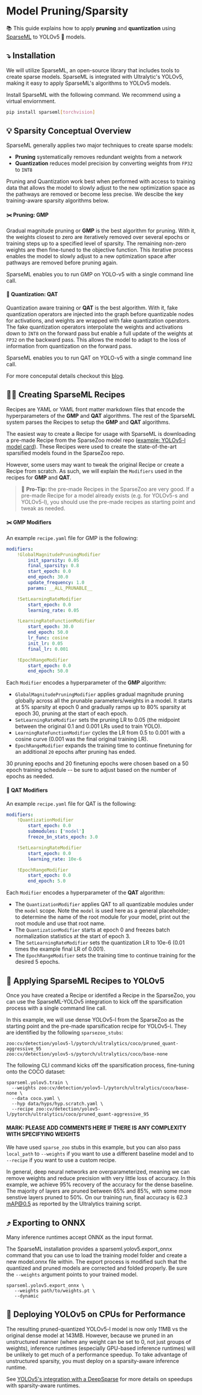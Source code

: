 # Model Pruning/Sparsity

:books: This guide explains how to apply **pruning** and **quantization** using [SparseML](https://github.com/neuralmagic/sparseml) to YOLOv5 :rocket: models.

## :arrow_heading_down: Installation

We will utilize SparseML, an open-source library that includes tools to create sparse models. SparseML is integrated with
Ultralytic's YOLOv5, making it easy to apply SparseML's algorithms to YOLOv5 models.

Install SparseML with the following command. We recommend using a virtual enviornment.
```bash
pip install sparseml[torchvision]
```

## 💡 Sparsity Conceptual Overview

SparseML generally applies two major techniques to create sparse models:
- **Pruning** systematically removes redundant weights from a network
- **Quantization** reduces model precision by converting weights from `FP32` to `INT8`

Pruning and Quantization work best when performed with access to training data that
allows the model to slowly adjust to the new optimization space as the pathways are removed or
become less precise. We descibe the key training-aware sparsity algorithms below. 

#### :scissors: Pruning: GMP

Gradual magnitude pruning or **GMP** is the best algorithm for pruning. With it, 
the weights closest to zero are iteratively removed over several epochs or training steps up to a specified level of sparsity. 
The remaining non-zero weights are then fine-tuned to the objective function. This iterative process enables 
the model to slowly adjust to a new optimization space after pathways are removed before pruning again.

SparseML enables you to run GMP on YOLO-v5 with a single command line call.

#### :black_square_button: Quantization: QAT

Quantization aware training or **QAT** is the best algorithm. With it, fake quantization 
operators are injected into the graph before quantizable nodes for activations, and weights 
are wrapped with fake quantization operators. The fake quantization operators interpolate 
the weights and activations down to `INT8` on the forward pass but enable a full update of 
the weights at `FP32` on the backward pass. This allows the model to adapt to the loss of 
information from quantization on the forward pass. 

SparseML enables you to run QAT on YOLO-v5 with a single command line call.

For more conceputal details checkout this [blog](https://neuralmagic.com/blog/pruning-overview/).

## :cook: Creating SparseML Recipes

Recipes are YAML or YAML front matter markdown files that encode the hyperparameters of the **GMP** 
and **QAT** algorithms. The rest of the SparseML system parses the Recipes to setup the **GMP** and 
**QAT** algorithms.

The easiest way to create a Recipe for usage with SparseML is downloading a pre-made Recipe
from the SparseZoo model repo ([example: YOLOv5-l model card](https://sparsezoo.neuralmagic.com/models/cv%2Fdetection%2Fyolov5-l%2Fpytorch%2Fultralytics%2Fcoco%2Fpruned_quant-aggressive_95)). 
These Recipes were used to create the state-of-the-art sparsified models found in the SparseZoo repo.

However, some users may want to tweak the original Recipe or create a Recipe from scratch. 
As such, we will explain the `Modifiers` used in the recipes for **GMP** and **QAT**.

>:rotating_light: **Pro-Tip:** the pre-made Recipes in the SparseZoo are very good. If a pre-made Recipe
>for a model already exists (e.g. for YOLOv5-s and YOLOv5-l), you should use the pre-made recipes as starting point
>and tweak as needed.

#### :scissors: GMP Modifiers

An example `recipe.yaml` file for GMP is the following:

```yaml
modifiers:
    !GlobalMagnitudePruningModifier
        init_sparsity: 0.05
        final_sparsity: 0.8
        start_epoch: 0.0
        end_epoch: 30.0
        update_frequency: 1.0
        params: __ALL_PRUNABLE__

    !SetLearningRateModifier
        start_epoch: 0.0
        learning_rate: 0.05

    !LearningRateFunctionModifier
        start_epoch: 30.0
        end_epoch: 50.0
        lr_func: cosine
        init_lr: 0.05
        final_lr: 0.001

    !EpochRangeModifier
        start_epoch: 0.0
        end_epoch: 50.0
```

Each `Modifier` encodes a hyperparameter of the **GMP** algorithm:
  - `GlobalMagnitudePruningModifier` applies gradual magnitude pruning globally across all the prunable parameters/weights in a model. It
  starts at 5% sparsity at epoch 0 and gradually ramps up to 80% sparsity at epoch 30, pruning at the start of each epoch.
  - `SetLearningRateModifier` sets the pruning LR to 0.05 (the midpoint between the original 0.1 and 0.001 LRs used to train YOLO).
  - `LearningRateFunctionModifier` cycles the LR from 0.5 to 0.001 with a cosine curve (0.001 was the final original training LR).
  - `EpochRangeModifier` expands the training time to continue finetuning for an additional `20` epochs after pruning has ended.

30 pruning epochs and 20 finetuning epochs were chosen based on a 50 epoch training schedule -- be sure to adjust based on the number of epochs as needed.

#### 🔲 QAT Modifiers

An example `recipe.yaml` file for QAT is the following:

```yaml
modifiers:
    !QuantizationModifier
        start_epoch: 0.0
        submodules: ['model']
        freeze_bn_stats_epoch: 3.0

    !SetLearningRateModifier
        start_epoch: 0.0
        learning_rate: 10e-6

    !EpochRangeModifier
        start_epoch: 0.0
        end_epoch: 5.0
```

Each `Modifier` encodes a hyperparameter of the **QAT** algorithm:  

  - The `QuantizationModifier` applies QAT to all quantizable modules under the `model` scope.
Note the `model` is used here as a general placeholder; to determine the name of the root module for your model, print out the root module and use that root name.
  - The `QuantizationModifier` starts at epoch 0 and freezes batch normalization statistics at the start of epoch 3.
  - The `SetLearningRateModifier` sets the quantization LR to 10e-6 (0.01 times the example final LR of 0.001).
  - The `EpochRangeModifier` sets the training time to continue training for the desired 5 epochs.

## :fork_and_knife: Applying SparseML Recipes to YOLOv5

Once you have created a Recipe or identifed a Recipe in the SparseZoo, you can use the SparseML-YOLOv5 integration 
to kick off the sparsification process with a single command line call.

In this example, we will use dense YOLOv5-l from the SparseZoo as the starting point and the pre-made sparsification recipe for YOLOv5-l. 
They are identified by the following `sparsezoo_stubs`:

```
zoo:cv/detection/yolov5-l/pytorch/ultralytics/coco/pruned_quant-aggressive_95
zoo:cv/detection/yolov5-s/pytorch/ultralytics/coco/base-none
```

The following CLI command kicks off the sparsification process, fine-tuning onto the COCO dataset:

```
sparseml.yolov5.train \
  --weights zoo:cv/detection/yolov5-l/pytorch/ultralytics/coco/base-none \
  --data coco.yaml \
  --hyp data/hyps/hyp.scratch.yaml \
  --recipe zoo:cv/detection/yolov5-l/pytorch/ultralytics/coco/pruned_quant-aggressive_95
```

#### MARK: PLEASE ADD COMMENTS HERE IF THERE IS ANY COMPLEXITY WITH SPECIFYING WEIGHTS #####
We have used `sparse_zoo` stubs in this example, but you can also pass `local_path` to `--weights` if you
want to use a different baseline model and to `--recipe` if you want to use a custom recipe.

In general, deep neural networks are overparameterized, meaning we can remove weights and reduce
precision with very little loss of accuracy. In this example, we achieve 95% recovery of the accuracy 
for the dense baseline. The majority of layers are pruned between 65% and 85%, with some more senstive 
layers pruned to 50%. On our training run, final accuracy is 62.3 mAP@0.5 as reported by the Ultralytics training script.

## ⤴️ Exporting to ONNX

Many inference runtimes accept ONNX as the input format.

The SparseML installation provides a sparseml.yolov5.export_onnx command that you can use to load the training model folder and create a new model.onnx file within. The export process is modified such that the quantized and pruned models are corrected and folded properly. Be sure the `--weights` argument points to your trained model.

```
sparseml.yolov5.export_onnx \
   --weights path/to/weights.pt \
   --dynamic
```

## 🚀 Deploying YOLOv5 on CPUs for Performance

The resulting pruned-quantized YOLOv5-l model is now only 11MB vs the original dense model at 143MB. However, because we pruned in an unstructured manner 
(where any weight can be set to 0, not just groups of weights), inference runtimes (especially GPU-based inference runtimes) will be unlikely to get 
much of a performance speedup. To take advantage of unstructured sparsity, you must deploy on a sparsity-aware inference runtime.

See [YOLOv5's integration with a DeepSparse](Ultralytics-DeepSparse-README.md) for more details on speedups with sparsity-aware runtimes.
